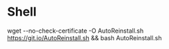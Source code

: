 # Shell
wget --no-check-certificate -O AutoReinstall.sh https://git.io/AutoReinstall.sh && bash AutoReinstall.sh
